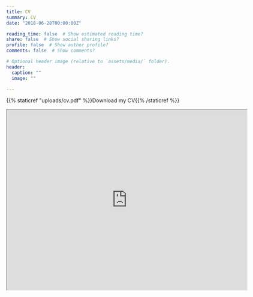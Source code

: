 ```yaml
---
title: CV
summary: CV
date: "2018-06-28T00:00:00Z"

reading_time: false  # Show estimated reading time?
share: false  # Show social sharing links?
profile: false  # Show author profile?
comments: false  # Show comments?

# Optional header image (relative to `assets/media/` folder).
header:
  caption: ""
  image: ""

---
```

 {{% staticref "uploads/cv.pdf" %}}Download my CV{{% /staticref %}}

<iframe src="https://drive.google.com/file/d/1fpwMl_ecHHBU1OLcHXSygEmuS61zlQiP/preview" width="640" height="480" allow="autoplay"></iframe>
